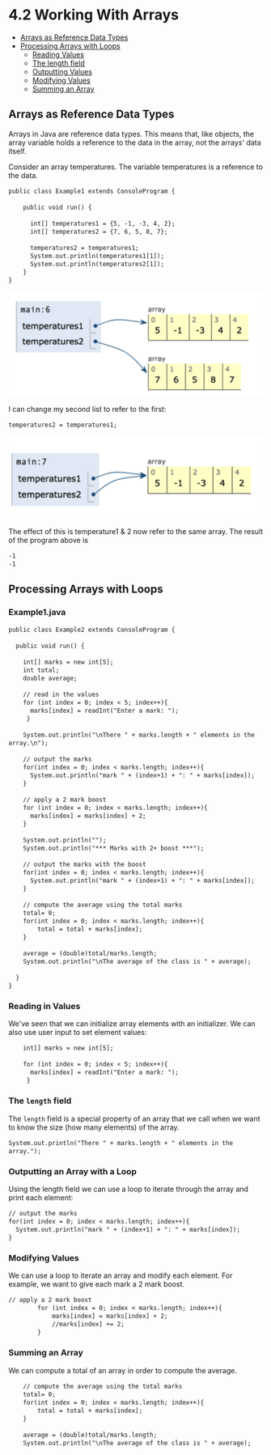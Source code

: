 # 4.2 Working With Arrays

* [Arrays as Reference Data Types](https://github.com/SACHSTech/ICS3U1_lesson_4_2_WorkingWithArrays/main/README.md#arrays-as-reference-data-types)
* [Processing Arrays with Loops](https://github.com/SACHSTech/ICS3U1_lesson_4_2_WorkingWithArrays/main/README.md#processing-arrays-with-loops)
  * [Reading Values](https://github.com/SACHSTech/ICS3U1_lesson_4_2_WorkingWithArrays/main/README.md#reading-in-values)
  * [The length field](https://github.com/SACHSTech/ICS3U1_lesson_4_2_WorkingWithArrays/main/README.md#the-length-field)
  * [Outputting Values](https://github.com/SACHSTech/ICS3U1_lesson_4_2_WorkingWithArrays/main/README.md#outputting-an-array-with-a-loop)
  * [Modifying Values](https://github.com/SACHSTech/ICS3U1_lesson_4_2_WorkingWithArrays/main/README.md#modifying-values)
  * [Summing an Array](https://github.com/SACHSTech/ICS3U1_lesson_4_2_WorkingWithArrays/main/README.md#summing-an-array)



## Arrays as Reference Data Types
Arrays in Java are reference data types.  This means that, like objects, the array variable holds a reference to the data in the array, not the arrays' data itself.

Consider an array temperatures.  The variable temperatures is a reference to the data.

```
public class Example1 extends ConsoleProgram {

    public void run() {
      
      int[] temperatures1 = {5, -1, -3, 4, 2};
      int[] temperatures2 = {7, 6, 5, 8, 7};

      temperatures2 = temperatures1;
      System.out.println(temperatures1[1]);
      System.out.println(temperatures2[1]);
    }
}
```

![](4_2_fig1.png)

I can change my second list to refer to the first:
```
temperatures2 = temperatures1;
```
![](4_2_fig2.png)

The effect of this is temperature1 & 2 now refer to the same array.  The result of the program above is 
```
-1
-1
```

## Processing Arrays with Loops

### Example1.java
```
public class Example2 extends ConsoleProgram {

  public void run() {
    
    int[] marks = new int[5];
    int total;
    double average;
    
    // read in the values
    for (int index = 0; index < 5; index++){
      marks[index] = readInt("Enter a mark: ");
     }

    System.out.println("\nThere " + marks.length + " elements in the array.\n");

    // output the marks
    for(int index = 0; index < marks.length; index++){
      System.out.println("mark " + (index+1) + ": " + marks[index]);
    }

    // apply a 2 mark boost
    for (int index = 0; index < marks.length; index++){
      marks[index] = marks[index] + 2;
    }

    System.out.println("");
    System.out.println("*** Marks with 2+ boost ***");

    // output the marks with the boost
    for(int index = 0; index < marks.length; index++){
      System.out.println("mark " + (index+1) + ": " + marks[index]);
    }

    // compute the average using the total marks
    total= 0;
    for(int index = 0; index < marks.length; index++){
        total = total + marks[index];
    }
    
    average = (double)total/marks.length;
    System.out.println("\nThe average of the class is " + average);    

  }
}
```


### Reading in Values
We've seen that we can initialize array elements with an initializer.  We can also use user input to set element values:

```
    int[] marks = new int[5];
    
    for (int index = 0; index < 5; index++){
      marks[index] = readInt("Enter a mark: ");
     }
```

### The `length` field
The `length` field is a special property of an array that we call when we want to know the size (how many elements) of the array.
```
System.out.println("There " + marks.length + " elements in the array.");
```

### Outputting an Array with a Loop
Using the length field we can use a loop to iterate through the array and print each element:
```
// output the marks
for(int index = 0; index < marks.length; index++){
  System.out.println("mark " + (index+1) + ": " + marks[index]);
}
```

### Modifying Values
We can use a loop to iterate an array and modify each element.  For example, we want to give each mark a 2 mark boost.
```
// apply a 2 mark boost
        for (int index = 0; index < marks.length; index++){
            marks[index] = marks[index] + 2;
            //marks[index] += 2;
        }
```

### Summing an Array
We can compute a total of an array in order to compute the average.
```
    // compute the average using the total marks
    total= 0;
    for(int index = 0; index < marks.length; index++){
        total = total + marks[index];
    }
    
    average = (double)total/marks.length;
    System.out.println("\nThe average of the class is " + average);    
```

 	











